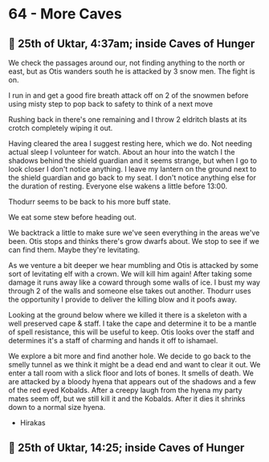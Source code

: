 # 64 - More Caves

## 📅 25th of Uktar, 4:37am; inside Caves of Hunger

We check the passages around our, not finding anything to the north or east, but as Otis wanders south he is attacked by 3 snow men. The fight is on.

I run in and get a good fire breath attack off on 2 of the snowmen before using misty step to pop back to safety to think of a next move

Rushing back in there's one remaining and I throw 2 eldritch blasts at its crotch completely wiping it out.

Having cleared the area I suggest resting here, which we do. Not needing actual sleep I volunteer for watch. About an hour into the watch I the shadows behind the shield guardian and it seems strange, but when I go to look closer I don't notice anything. I leave my lantern on the ground next to the shield guardian and go back to my seat. I don't notice anything else for the duration of resting. Everyone else wakens a little before 13:00.

Thodurr seems to be back to his more buff state.

We eat some stew before heading out.

We backtrack a little to make sure we've seen everything in the areas we've been. Otis stops and thinks there's grow dwarfs about. We stop to see if we can find them. Maybe they're levitating.

As we venture a bit deeper we hear mumbling and Otis is attacked by some sort of levitating elf with a crown. We will kill him again! After taking some damage it runs away like a coward through some walls of ice. I bust my way through 2 of the walls and someone else takes out another. Thodurr uses the opportunity I provide to deliver the killing blow and it poofs away.

Looking at the ground below where we killed it there is a skeleton with a well preserved cape & staff. I take the cape and determine it to be a mantle of spell resistance, this will be useful to keep. Otis looks over the staff and determines it's a staff of charming and hands it off to ishamael.

We explore a bit more and find another hole. We decide to go back to the smelly tunnel as we think it might be a dead end and want to clear it out. We enter a tall room with a slick floor and lots of bones. It smells of death. We are attacked by a bloody hyena that appears out of the shadows and a few of the red eyed Kobalds. After a creepy laugh from the hyena my party mates seem off, but we still kill it and the Kobalds. After it dies it shrinks down to a normal size hyena.

- Hirakas

## 📅 25th of Uktar, 14:25; inside Caves of Hunger